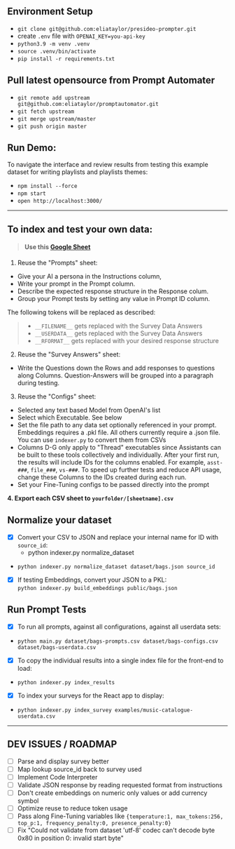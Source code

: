 ## Environment Setup 
- `git clone git@github.com:eliataylor/presideo-prompter.git`
- create `.env` file with `OPENAI_KEY=you-api-key`
- `python3.9 -m venv .venv`
- `source .venv/bin/activate`
- `pip install -r requirements.txt`

## Pull latest opensource from Prompt Automater
- `git remote add upstream git@github.com:eliataylor/promptautomator.git`
- `git fetch upstream`
- `git merge upstream/master`
- `git push origin master`

## Run Demo:
To navigate the interface and review results from testing this example dataset for writing playlists and playlists themes:
- `npm install --force`
- `npm start`
- `open http://localhost:3000/`

---
## To index and test your own data:

> #### Use this [Google Sheet](https://docs.google.com/spreadsheets/d/1xK9i_Qh_J1kbAMlPSlXf7nrT1HRV3RXzcq_0dmqPgNI/edit?usp=sharing) 

1. Reuse the "Prompts" sheet:
- Give your AI a persona in the Instructions column, 
- Write your prompt in the Prompt column. 
- Describe the expected response structure in the Response colum.
- Group your Prompt tests by setting any value in Prompt ID column.

The following tokens will be replaced as described:
> - `__FILENAME__` gets replaced with the Survey Data Answers
> - `__USERDATA__` gets replaced with the Survey Data Answers
> - `__RFORMAT__` gets replaced with your desired response structure 

2. Reuse the "Survey Answers" sheet:
- Write the Questions down the Rows and add responses to questions along Columns. Question-Answers will be grouped into a paragraph during testing. 

3. Reuse the "Configs" sheet:
- Selected any text based Model from OpenAI's list
- Select which Executable. See below 
- Set the file path to any data set optionally referenced in your prompt. Embeddings requires a .pkl file. All others currently require a .json file. You can use `indexer.py`  to convert them from CSVs
- Columns D-G only apply to "Thread" executables since Assistants can be built to these tools collectively and individually. After your first run, the results will include IDs for the columns enabled. For example, `asst-###`, `file_###`, `vs-###`. To speed up further tests and reduce API usage, change these Columns to the IDs created during each run. 
- Set your Fine-Tuning configs to be passed directly into the prompt


**4. Export each CSV sheet to `yourfolder/[sheetname].csv`** 


## Normalize your dataset
-[x] Convert your CSV to JSON and replace your internal name for ID with `source_id`: 
  - python indexer.py normalize_dataset <path to your dataset file> <property name for your internal ID>
- `python indexer.py normalize_dataset dataset/bags.json source_id`


-[x] If testing Embeddings, convert your JSON to a PKL:  
`python indexer.py build_embeddings public/bags.json`

## Run Prompt Tests 
- [x] To run all prompts, against all configurations, against all userdata sets: 
- `python main.py dataset/bags-prompts.csv dataset/bags-configs.csv dataset/bags-userdata.csv`
- [x] To copy the individual results into a single index file for the front-end to load: 
- `python indexer.py index_results`
- [x] To index your surveys for the React app to display: 
- `python indexer.py index_survey examples/music-catalogue-userdata.csv `

--------

## DEV ISSUES / ROADMAP
- [ ] Parse and display survey better
- [ ] Map lookup source_id back to survey used
- [ ] Implement Code Interpreter
- [ ] Validate JSON response by reading requested format from instructions
- [ ] Don't create embeddings on numeric only values or add currency symbol
- [ ] Optimize reuse to reduce token usage
- [ ] Pass along Fine-Tuning variables like `{temperature:1, max_tokens:256, top_p:1, frequency_penalty:0, presence_penalty:0}`
- [ ] Fix "Could not validate from dataset 'utf-8' codec can't decode byte 0x80 in position 0: invalid start byte"